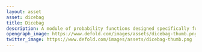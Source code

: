 ```yaml
---
layout: asset
asset: dicebag
title: Dicebag
description: A module of probability functions designed specifically for games.
opengraph_image: https://www.defold.com/images/assets/dicebag-thumb.png
twitter_image: https://www.defold.com/images/assets/dicebag-thumb.png
---
```

